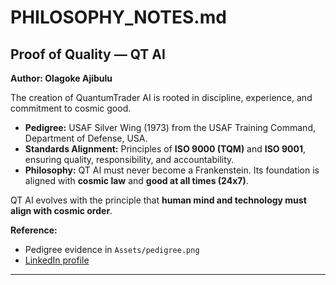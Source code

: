 # PHILOSOPHY_NOTES.md

## Proof of Quality — QT AI  
**Author: Olagoke Ajibulu**  

The creation of QuantumTrader AI is rooted in discipline, experience, and commitment to cosmic good.  

- **Pedigree:** USAF Silver Wing (1973) from the USAF Training Command, Department of Defense, USA.  
- **Standards Alignment:** Principles of **ISO 9000 (TQM)** and **ISO 9001**, ensuring quality, responsibility, and accountability.  
- **Philosophy:** QT AI must never become a Frankenstein. Its foundation is aligned with **cosmic law** and **good at all times (24x7)**.  

QT AI evolves with the principle that **human mind and technology must align with cosmic order**.  

**Reference:**  
- Pedigree evidence in `Assets/pedigree.png`  
- [LinkedIn profile](https://www.LinkedIn.com/in/ng/ajibulu)  

---
